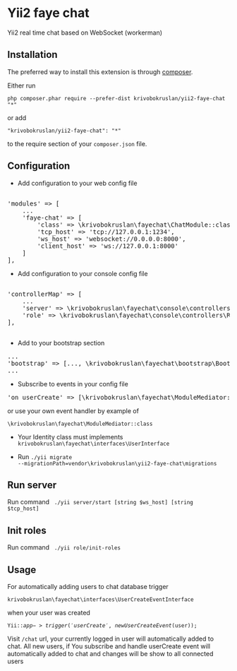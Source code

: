Yii2 faye chat
==============
Yii2 real time chat based on WebSocket (workerman)

Installation
------------

The preferred way to install this extension is through [composer](http://getcomposer.org/download/).

Either run

```
php composer.phar require --prefer-dist krivobokruslan/yii2-faye-chat "*"
```

or add

```
"krivobokruslan/yii2-faye-chat": "*"
```

to the require section of your `composer.json` file.


Configuration
-----
- Add configuration to your web config file
<pre>

'modules' => [
    ...
    'faye-chat' => [
        'class' => \krivobokruslan\fayechat\ChatModule::class,
        'tcp_host' => 'tcp://127.0.0.1:1234',
        'ws_host' => 'websocket://0.0.0.0:8000',
        'client_host' => 'ws://127.0.0.1:8000'
    ]
],
</pre>

- Add configuration to your console config file
<pre>

'controllerMap' => [
    ...
    'server' => \krivobokruslan\fayechat\console\controllers\ServerController::class
    'role' => \krivobokruslan\fayechat\console\controllers\RoleController::class
],

</pre>

- Add to your bootstrap section
<pre>
...
'bootstrap' => [..., \krivobokruslan\fayechat\bootstrap\Bootstrap::class],
...
</pre>

- Subscribe to events in your config file
<pre>
'on userCreate' => [\krivobokruslan\fayechat\ModuleMediator::class, 'onUserCreate'],
</pre>
or use your own event handler by example of 

<code>\krivobokruslan\fayechat\ModuleMediator::class</code>

- Your Identity class must implements <code>krivobokruslan\fayechat\interfaces\UserInterface</code>

- Run <code>./yii migrate --migrationPath=vendor\krivobokruslan\yii2-faye-chat\migrations</code>

Run server
-----

Run command <code> ./yii server/start [string $ws_host] [string $tcp_host] </code>

Init roles
-----

Run command <code> ./yii role/init-roles </code>

Usage
-----
For automatically adding users to chat database trigger 

<code>krivobokruslan\fayechat\interfaces\UserCreateEventInterface</code> 

when your user was created

<code>Yii::$app->trigger('userCreate', new UserCreateEvent($user));</code>

Visit <code>/chat</code> url, your currently logged in user will automatically added to chat. All new users, if You subscribe and handle userCreate event will automatically added to chat and changes will be show to all connected users




